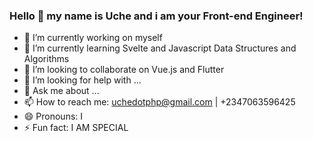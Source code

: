 ### Hello 👋 my name is Uche and i am your Front-end Engineer!

- 🔭 I’m currently working on myself
- 🌱 I’m currently learning Svelte and Javascript Data Structures and Algorithms
- 👯 I’m looking to collaborate on Vue.js and Flutter
- 🤔 I’m looking for help with ...
- 💬 Ask me about ...
- 📫 How to reach me: uchedotphp@gmail.com | +2347063596425
- 😄 Pronouns: I
- ⚡ Fun fact: I  AM SPECIAL

